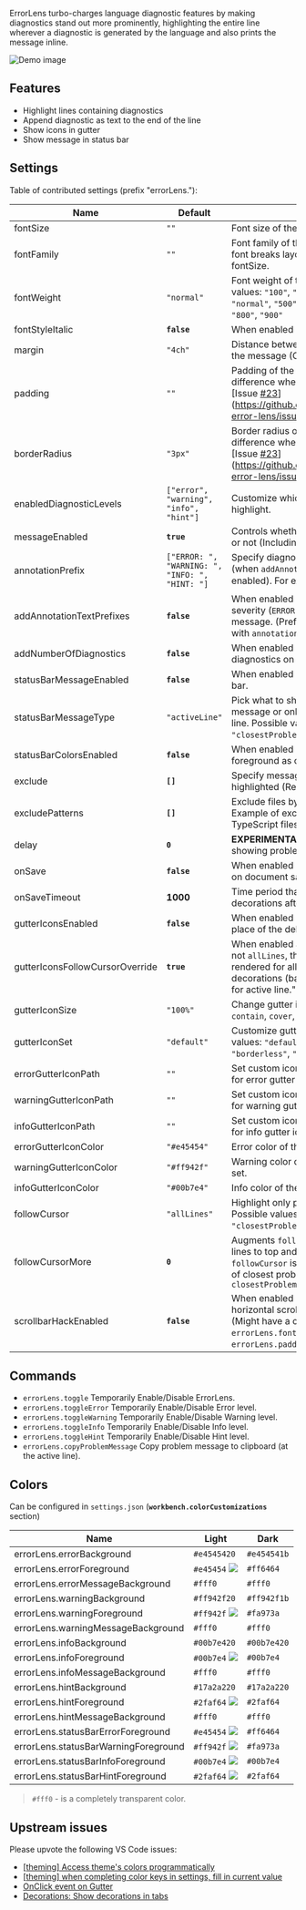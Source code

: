 ErrorLens turbo-charges language diagnostic features by making diagnostics stand out more prominently, highlighting
the entire line wherever a diagnostic is generated by the language and also prints the message inline.

![Demo image](https://raw.githubusercontent.com/usernamehw/vscode-error-lens/master/img/demo.png)

## Features

- Highlight lines containing diagnostics
- Append diagnostic as text to the end of the line
- Show icons in gutter
- Show message in status bar

## Settings

Table of contributed settings (prefix "errorLens."):

|Name|Default|Description|
| --- | --- |--- |
|fontSize|`""`|Font size of the message (CSS units).|
|fontFamily|`""`|Font family of the message. If the new font breaks layout - try to use smaller fontSize.|
|fontWeight|`"normal"`|Font weight of the message. Possible values: `"100"`, `"200"`, `"300"`, `"400"`, `"normal"`, `"500"`, `"600"`, `"700"`, `"bold"`, `"800"`, `"900"`|
|fontStyleItalic|**`false`**|When enabled - shows message in italic.|
|margin|`"4ch"`|Distance between the end of the line and the message (CSS units).|
|padding|`""`|Padding of the message. Visible difference when `message` colors are set. [Issue [#23](https://github.com/usernamehw/vscode-error-lens/issues/23)](https://github.com/usernamehw/vscode-error-lens/issues/23). Example: `2px 1ch`.|
|borderRadius|`"3px"`|Border radius of the message. Visible difference when `message` colors are set. [Issue [#23](https://github.com/usernamehw/vscode-error-lens/issues/23)](https://github.com/usernamehw/vscode-error-lens/issues/23). Example: `"5px"`.|
|enabledDiagnosticLevels|`["error", "warning", "info", "hint"]`|Customize which diagnostic levels to highlight.|
|messageEnabled|**`true`**|Controls whether inline message is shown or not (Including background highlight).|
|annotationPrefix|`["ERROR: ", "WARNING: ", "INFO: ", "HINT: "]`|Specify diagnostic message prefixes (when `addAnnotationTextPrefixes` is enabled). For example, emoji: ❗ ⚠ ℹ.|
|addAnnotationTextPrefixes|**`false`**|When enabled - prepends diagnostic severity (`ERROR:`, `WARNING:` etc) to the message. (Prefixes can be configured with `annotationPrefix` setting).|
|addNumberOfDiagnostics|**`false`**|When enabled - prepends number of diagnostics on the line. Like: `[1/2]`.|
|statusBarMessageEnabled|**`false`**|When enabled - shows message in status bar.|
|statusBarMessageType|`"activeLine"`|Pick what to show in Status Bar: closest message or only message for the active line. Possible values: `"activeLine"`, `"closestProblem"`. |
|statusBarColorsEnabled|**`false`**|When enabled - use message decoration foreground as color of Status Bar text.|
|exclude|**`[]`**|Specify messages that should not be highlighted (RegEx).|
|excludePatterns|**`[]`**|Exclude files by using glob pattern. Example of excluding all JavaScript and TypeScript files: `["**/*.{ts,js}"]` |
|delay|**`0`**|**EXPERIMENTAL** Specify delay before showing problems.|
|onSave|**`false`**|When enabled - updates decorations only on document save.|
|onSaveTimeout|**1000**|Time period that used for showing decorations after the document save.|
|gutterIconsEnabled|**`false`**|When enabled - shows gutter icons (In place of the debug breakpoint icon).|
|gutterIconsFollowCursorOverride|**`true`**|When enabled and `followCursor` setting is not `allLines`, then gutter icons would be rendered for all problems. But line decorations (background, message) only for active line."|
|gutterIconSize|`"100%"`|Change gutter icon size. Examples: `auto`, `contain`, `cover`, `50%`, `150%`|
|gutterIconSet|`"default"`|Customize gutter icon style. Possible values: `"default"`, `"defaultOutline"`, `"borderless"`, `"circle"`.|
|errorGutterIconPath|`""`|Set custom icons for gutter. Absolute path for error gutter icon.|
|warningGutterIconPath|`""`|Set custom icons for gutter. Absolute path for warning gutter icon.|
|infoGutterIconPath|`""`|Set custom icons for gutter. Absolute path for info gutter icon.|
|errorGutterIconColor|`"#e45454"`|Error color of the `circle` gutter icon set.|
|warningGutterIconColor|`"#ff942f"`|Warning color of the `circle` gutter icon set.|
|infoGutterIconColor|`"#00b7e4"`|Info color of the `circle` gutter icon set.|
|followCursor|`"allLines"`|Highlight only portion of the problems. Possible values: `"allLines"`, `"activeLine"`, `"closestProblem"`.|
|followCursorMore|**`0`**|Augments `followCursor`. Adds number of lines to top and bottom when `followCursor` is `activeLine`. Adds number of closest problems when `followCursor` is `closestProblem`|
|scrollbarHackEnabled|**`false`**|When enabled - prevents showing horizontal scrollbar for decorations. (Might have a conflict with `errorLens.fontFamily` or `errorLens.padding` settings).|

## Commands

- `errorLens.toggle` Temporarily Enable/Disable ErrorLens.
- `errorLens.toggleError` Temporarily Enable/Disable Error level.
- `errorLens.toggleWarning` Temporarily Enable/Disable Warning level.
- `errorLens.toggleInfo` Temporarily Enable/Disable Info level.
- `errorLens.toggleHint` Temporarily Enable/Disable Hint level.
- `errorLens.copyProblemMessage` Copy problem message to clipboard (at the active line).

## Colors

Can be configured in `settings.json` (**`workbench.colorCustomizations`** section)

|Name|Light|Dark|
| --- | --- | --- |
|errorLens.errorBackground|`#e4545420`|`#e454541b`|
|errorLens.errorForeground|`#e45454` ![](https://placehold.it/15/e45454?text=+)|`#ff6464`|
|errorLens.errorMessageBackground|`#fff0`|`#fff0`|
|errorLens.warningBackground|`#ff942f20`|`#ff942f1b`|
|errorLens.warningForeground|`#ff942f` ![](https://placehold.it/15/ff942f?text=+)|`#fa973a`|
|errorLens.warningMessageBackground|`#fff0`|`#fff0`|
|errorLens.infoBackground|`#00b7e420`|`#00b7e420`|
|errorLens.infoForeground|`#00b7e4` ![](https://placehold.it/15/00b7e4?text=+)|`#00b7e4`|
|errorLens.infoMessageBackground|`#fff0`|`#fff0`|
|errorLens.hintBackground|`#17a2a220`|`#17a2a220`|
|errorLens.hintForeground|`#2faf64` ![](https://placehold.it/15/2faf64?text=+)|`#2faf64`|
|errorLens.hintMessageBackground|`#fff0`|`#fff0`|
|errorLens.statusBarErrorForeground|`#e45454` ![](https://placehold.it/15/e45454?text=+)|`#ff6464`|
|errorLens.statusBarWarningForeground|`#ff942f` ![](https://placehold.it/15/ff942f?text=+)|`#fa973a`|
|errorLens.statusBarInfoForeground|`#00b7e4` ![](https://placehold.it/15/00b7e4?text=+)|`#00b7e4`|
|errorLens.statusBarHintForeground|`#2faf64` ![](https://placehold.it/15/2faf64?text=+)|`#2faf64`|

> `#fff0` - is a completely transparent color.

## Upstream issues

Please upvote the following VS Code issues:

* [[theming] Access theme's colors programmatically](https://github.com/microsoft/vscode/issues/32813)
* [[theming] when completing color keys in settings, fill in current value](https://github.com/microsoft/vscode/issues/25633)
* [OnClick event on Gutter](https://github.com/microsoft/vscode/issues/5455)
* [Decorations: Show decorations in tabs](https://github.com/Microsoft/vscode/issues/49382)
